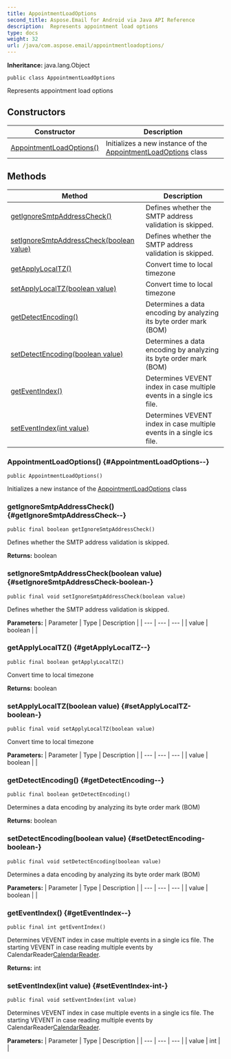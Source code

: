```yaml
---
title: AppointmentLoadOptions
second_title: Aspose.Email for Android via Java API Reference
description:  Represents appointment load options
type: docs
weight: 32
url: /java/com.aspose.email/appointmentloadoptions/
---
```

**Inheritance:**
java.lang.Object
```
public class AppointmentLoadOptions
```

Represents appointment load options
## Constructors

| Constructor | Description |
| --- | --- |
| [AppointmentLoadOptions()](#AppointmentLoadOptions--) | Initializes a new instance of the [AppointmentLoadOptions](../../com.aspose.email/appointmentloadoptions) class |
## Methods

| Method | Description |
| --- | --- |
| [getIgnoreSmtpAddressCheck()](#getIgnoreSmtpAddressCheck--) | Defines whether the SMTP address validation is skipped. |
| [setIgnoreSmtpAddressCheck(boolean value)](#setIgnoreSmtpAddressCheck-boolean-) | Defines whether the SMTP address validation is skipped. |
| [getApplyLocalTZ()](#getApplyLocalTZ--) | Convert time to local timezone |
| [setApplyLocalTZ(boolean value)](#setApplyLocalTZ-boolean-) | Convert time to local timezone |
| [getDetectEncoding()](#getDetectEncoding--) | Determines a data encoding by analyzing its byte order mark (BOM) |
| [setDetectEncoding(boolean value)](#setDetectEncoding-boolean-) | Determines a data encoding by analyzing its byte order mark (BOM) |
| [getEventIndex()](#getEventIndex--) | Determines VEVENT index in case multiple events in a single ics file. |
| [setEventIndex(int value)](#setEventIndex-int-) | Determines VEVENT index in case multiple events in a single ics file. |
### AppointmentLoadOptions() {#AppointmentLoadOptions--}
```
public AppointmentLoadOptions()
```


Initializes a new instance of the [AppointmentLoadOptions](../../com.aspose.email/appointmentloadoptions) class

### getIgnoreSmtpAddressCheck() {#getIgnoreSmtpAddressCheck--}
```
public final boolean getIgnoreSmtpAddressCheck()
```


Defines whether the SMTP address validation is skipped.

**Returns:**
boolean
### setIgnoreSmtpAddressCheck(boolean value) {#setIgnoreSmtpAddressCheck-boolean-}
```
public final void setIgnoreSmtpAddressCheck(boolean value)
```


Defines whether the SMTP address validation is skipped.

**Parameters:**
| Parameter | Type | Description |
| --- | --- | --- |
| value | boolean |  |

### getApplyLocalTZ() {#getApplyLocalTZ--}
```
public final boolean getApplyLocalTZ()
```


Convert time to local timezone

**Returns:**
boolean
### setApplyLocalTZ(boolean value) {#setApplyLocalTZ-boolean-}
```
public final void setApplyLocalTZ(boolean value)
```


Convert time to local timezone

**Parameters:**
| Parameter | Type | Description |
| --- | --- | --- |
| value | boolean |  |

### getDetectEncoding() {#getDetectEncoding--}
```
public final boolean getDetectEncoding()
```


Determines a data encoding by analyzing its byte order mark (BOM)

**Returns:**
boolean
### setDetectEncoding(boolean value) {#setDetectEncoding-boolean-}
```
public final void setDetectEncoding(boolean value)
```


Determines a data encoding by analyzing its byte order mark (BOM)

**Parameters:**
| Parameter | Type | Description |
| --- | --- | --- |
| value | boolean |  |

### getEventIndex() {#getEventIndex--}
```
public final int getEventIndex()
```


Determines VEVENT index in case multiple events in a single ics file. The starting VEVENT in case reading multiple events by CalendarReader[CalendarReader](../../com.aspose.email/calendarreader).

**Returns:**
int
### setEventIndex(int value) {#setEventIndex-int-}
```
public final void setEventIndex(int value)
```


Determines VEVENT index in case multiple events in a single ics file. The starting VEVENT in case reading multiple events by CalendarReader[CalendarReader](../../com.aspose.email/calendarreader).

**Parameters:**
| Parameter | Type | Description |
| --- | --- | --- |
| value | int |  |

